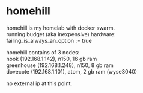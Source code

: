 # homehill

homehill is my homelab with docker swarm.   
running budget (aka inexpensive) hardware:  
failing_is_always_an_option := true

homehill contains of 3 nodes:  
nook (192.168.1.142), n150, 16 gb ram  
greenhouse (192.168.1.248), n150, 8 gb ram  
dovecote (192.168.1.101), atom, 2 gb ram (wyse3040)  

no external ip at this point.    
